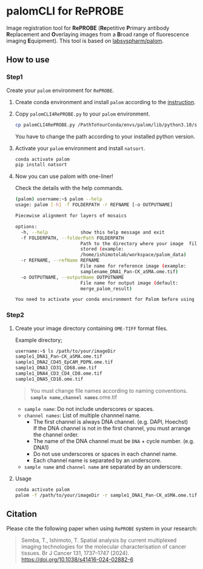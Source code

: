 # palomCLI for RePROBE

Image registration tool for **RePROBE** (**Re**petitive **P**rimary antibody **R**eplacement and **O**verlaying images from a **B**road range of fluorescence imaging **E**quipment). This tool is based on [labsyspharm/palom](https://github.com/labsyspharm/palom).

## How to use

### Step1

Create your `palom` environment for `RePROBE`.

1. Create conda environment and install `palom` according to the [instruction](https://github.com/labsyspharm/palom).

1. Copy `palomCLI4RePROBE.py` to your `palom` environment.

    ```sh
    cp palomCLI4RePROBE.py /PathToYourConda/envs/palom/lib/python3.10/site-packages/palom/cli/palomCLI4RePROBE.py
    ```

    You have to change the path according to your installed python version.

1. Activate your `palom` environment and install `natsort`.

    ```sh
    conda activate palom
    pip install natsort
    ```

1. Now you can use palom with one-liner!

    Check the details with the help commands.

    ```sh
    (palom) username:~$ palom --help
    usage: palom [-h] -f FOLDERPATH -r REFNAME [-o OUTPUTNAME]

    Piecewise alignment for layers of mosaics

    options:
      -h, --help            show this help message and exit
      -f FOLDERPATH, --folderPath FOLDERPATH
                            Path to the directory where your image  files are
                            stored (example:
                            /home/ishimotolab/workspace/palom_data)
      -r REFNAME, --refName REFNAME
                            File name for reference image (example:
                            samplename_DNA1_Pan-CK_aSMA.ome.tif)
      -o OUTPUTNAME, --outputName OUTPUTNAME
                            File name for output image (default:
                            merge_palom_result)

    You need to activate your conda environment for Palom before using ME
    ```

### Step2

1. Create your image directory containing `OME-TIFF` format files.

    Example directory;

    ```sh
    username:~$ ls /path/to/your/imageDir
    sample1_DNA1_Pan-CK_aSMA.ome.tif
    sample1_DNA2_CD45_EpCAM_PDPN.ome.tif
    sample1_DNA3_CD31_CD68.ome.tif
    sample1_DNA4_CD3_CD4_CD8.ome.tif
    sample1_DNA5_CD16.ome.tif
    ```

    > You must change file names according to naming conventions.  
    > **`sample name`**_**`channel names`**.ome.tif

    - `sample name`: Do not include underscores or spaces.
    - `channel names`: List of multiple channnel name.
        - The first channel is always DNA channel. (e.g. DAPI, Hoechst)  
            If the DNA channel is not in the first channel, you must arrange the channel order.
        - The name of the DNA channel must be `DNA` + cycle number. (e.g. DNA1)
        - Do not use underscores or spaces in each channel name.
        - Each channel name is separated by an underscore.
    - `sample name` and `channel name` are separated by an underscore.

2. Usage

    ```sh
    conda activate palom
    palom -f /path/to/your/imageDir -r sample1_DNA1_Pan-CK_aSMA.ome.tif
    ```

## Citation

Please cite the following paper when using `RePROBE` system in your research:

> Semba, T., Ishimoto, T. Spatial analysis by current multiplexed imaging technologies for the molecular characterisation of cancer tissues. Br J Cancer 131, 1737–1747 (2024). https://doi.org/10.1038/s41416-024-02882-6
